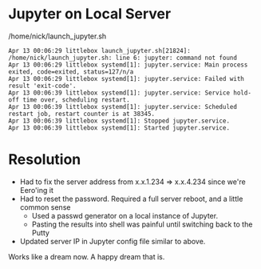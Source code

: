 # Jupyter on Local Server

/home/nick/launch_jupyter.sh
```
Apr 13 00:06:29 littlebox launch_jupyter.sh[21824]: /home/nick/launch_jupyter.sh: line 6: jupyter: command not found
Apr 13 00:06:29 littlebox systemd[1]: jupyter.service: Main process exited, code=exited, status=127/n/a
Apr 13 00:06:29 littlebox systemd[1]: jupyter.service: Failed with result 'exit-code'.
Apr 13 00:06:39 littlebox systemd[1]: jupyter.service: Service hold-off time over, scheduling restart.
Apr 13 00:06:39 littlebox systemd[1]: jupyter.service: Scheduled restart job, restart counter is at 38345.
Apr 13 00:06:39 littlebox systemd[1]: Stopped jupyter.service.
Apr 13 00:06:39 littlebox systemd[1]: Started jupyter.service.
```

# Resolution

* Had to fix the server address from x.x.1.234 => x.x.4.234 since we're Eero'ing it
* Had to reset the password.  Required a full server reboot, and a little common sense
	* Used a passwd generator on a local instance of Jupyter.
	* Pasting the results into shell was painful until switching back to the Putty
* Updated server IP in Jupyter config file similar to above.

Works like a dream now. A happy dream that is.
